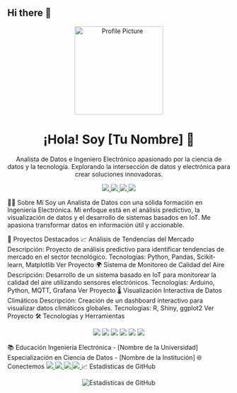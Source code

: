 ## Hi there 👋

<p align="center">
  <img src="https://your-profile-image-url.com" alt="Profile Picture" width="200" />
</p>
<h1 align="center">¡Hola! Soy [Tu Nombre] 👋</h1>
<p align="center">
  Analista de Datos e Ingeniero Electrónico apasionado por la ciencia de datos y la tecnología. Explorando la intersección de datos y electrónica para crear soluciones innovadoras.
</p>
<p align="center">
  <a href="https://www.linkedin.com/in/tu-usuario/">
    <img src="https://img.shields.io/badge/-LinkedIn-blue?style=flat-square&logo=LinkedIn&logoColor=white&link=https://www.linkedin.com/in/tu-usuario/" />
  </a>
  <a href="https://twitter.com/tu-usuario">
    <img src="https://img.shields.io/badge/-Twitter-blue?style=flat-square&logo=Twitter&logoColor=white&link=https://twitter.com/tu-usuario" />
  </a>
  <a href="mailto:tu-email@ejemplo.com">
    <img src="https://img.shields.io/badge/-Email-c14438?style=flat-square&logo=Gmail&logoColor=white&link=mailto:tu-email@ejemplo.com" />
  </a>
  <a href="https://www.kaggle.com/adrianvinueza">
    <img src="https://img.shields.io/badge/-Kaggle-20BEFF?style=flat-square&logo=Kaggle&logoColor=white&link=https://www.kaggle.com/adrianvinueza" />
  </a>
</p>
👨‍💻 Sobre Mí
Soy un Analista de Datos con una sólida formación en Ingeniería Electrónica. Mi enfoque está en el análisis predictivo, la visualización de datos y el desarrollo de sistemas basados en IoT. Me apasiona transformar datos en información útil y accionable.

🚀 Proyectos Destacados
📈 Análisis de Tendencias del Mercado
Descripción: Proyecto de análisis predictivo para identificar tendencias de mercado en el sector tecnológico.
Tecnologías: Python, Pandas, Scikit-learn, Matplotlib
Ver Proyecto
🌍 Sistema de Monitoreo de Calidad del Aire
Descripción: Desarrollo de un sistema basado en IoT para monitorear la calidad del aire utilizando sensores electrónicos.
Tecnologías: Arduino, Python, MQTT, Grafana
Ver Proyecto
🌡️ Visualización Interactiva de Datos Climáticos
Descripción: Creación de un dashboard interactivo para visualizar datos climáticos globales.
Tecnologías: R, Shiny, ggplot2
Ver Proyecto
🛠️ Tecnologías y Herramientas
<p align="center">
  <img src="https://img.shields.io/badge/-Python-3776AB?style=flat-square&logo=Python&logoColor=white" />
  <img src="https://img.shields.io/badge/-Tableau-E97627?style=flat-square&logo=Tableau&logoColor=white" />
  <img src="https://img.shields.io/badge/-SQL-003B57?style=flat-square&logo=SQLite&logoColor=white" />
  <img src="https://img.shields.io/badge/-MySQL-4479A1?style=flat-square&logo=MySQL&logoColor=white" />
  <img src="https://img.shields.io/badge/-VSCode-007ACC?style=flat-square&logo=Visual-Studio-Code&logoColor=white" />
  <img src="https://img.shields.io/badge/-Project%20IDX-00C4B3?style=flat-square&logo=Google%20Cloud&logoColor=white" />
</p>
📚 Educación
Ingeniería Electrónica - [Nombre de la Universidad]
Especialización en Ciencia de Datos - [Nombre de la Institución]
🌐 Conectemos
<a href="https://www.linkedin.com/in/tu-usuario/">
  <img src="https://img.shields.io/badge/-LinkedIn-blue?style=flat-square&logo=LinkedIn&logoColor=white&link=https://www.linkedin.com/in/tu-usuario/" />
</a>
<a href="https://twitter.com/tu-usuario">
  <img src="https://img.shields.io/badge/-Twitter-blue?style=flat-square&logo=Twitter&logoColor=white&link=https://twitter.com/tu-usuario" />
</a>
<a href="mailto:tu-email@ejemplo.com">
  <img src="https://img.shields.io/badge/-Email-c14438?style=flat-square&logo=Gmail&logoColor=white&link=mailto:tu-email@ejemplo.com" />
</a>
<a href="https://www.kaggle.com/adrianvinueza">
  <img src="https://img.shields.io/badge/-Kaggle-20BEFF?style=flat-square&logo=Kaggle&logoColor=white&link=https://www.kaggle.com/adrianvinueza" />
</a>
📈 Estadísticas de GitHub
<p align="center">
  <img src="https://github-readme-stats.vercel.app/api?username=tu-usuario&show_icons=true&theme=radical" alt="Estadísticas de GitHub" />
</p>
